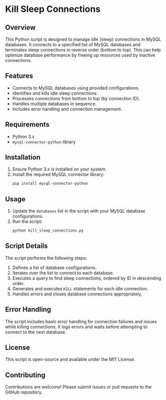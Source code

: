 # Kill Sleep Connections

## Overview

This Python script is designed to manage idle (sleep) connections in MySQL databases. It connects to a specified list of MySQL databases and terminates sleep connections in reverse order (bottom to top). This can help optimize database performance by freeing up resources used by inactive connections.

## Features

- Connects to MySQL databases using provided configurations.
- Identifies and kills idle sleep connections.
- Processes connections from bottom to top (by connection ID).
- Handles multiple databases in sequence.
- Includes error handling and connection management.

## Requirements

- Python 3.x
- `mysql-connector-python` library

## Installation

1. Ensure Python 3.x is installed on your system.
2. Install the required MySQL connector library:
   ```bash
   pip install mysql-connector-python
   ```

## Usage

1. Update the `databases` list in the script with your MySQL database configurations.
2. Run the script:
   ```bash
   python kill_sleep_connections.py
   ```

## Script Details

The script performs the following steps:

1. Defines a list of database configurations.
2. Iterates over the list to connect to each database.
3. Executes a query to find sleep connections, ordered by ID in descending order.
4. Generates and executes `KILL` statements for each idle connection.
5. Handles errors and closes database connections appropriately.

## Error Handling

The script includes basic error handling for connection failures and issues while killing connections. It logs errors and waits before attempting to connect to the next database.

## License

This script is open-source and available under the MIT License.

## Contributing

Contributions are welcome! Please submit issues or pull requests to the GitHub repository.
